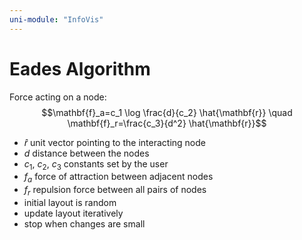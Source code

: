 ```yaml
---
uni-module: "InfoVis"
---
```


# Eades Algorithm

Force acting on a node:
$$\mathbf{f}_a=c_1 \log \frac{d}{c_2} \hat{\mathbf{r}} \quad \mathbf{f}_r=\frac{c_3}{d^2} \hat{\mathbf{r}}$$

- $\hat{r}$ unit vector pointing to the interacting node
- $d$ distance between the nodes
- $c_1$, $c_2$, $c_3$ constants set by the user
- $f_a$ force of attraction between adjacent nodes
- $f_r$ repulsion force between all pairs of nodes
- initial layout is random
- update layout iteratively
- stop when changes are small

